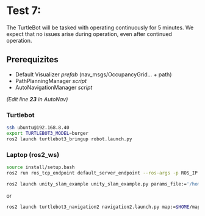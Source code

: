 # Test 7: 
The TurtleBot will be tasked with operating continuously for 5 minutes. We expect that no issues arise during operation, even after continued operation.

## Prerequizites
- Default Visualizer *prefab* (nav_msgs/OccupancyGrid... + path)
- PathPlanningManager *script*
- AutoNavigationManager *script*

*(Edit line **23** in AutoNav)*

### Turtlebot
```bash
ssh ubuntu@192.168.8.40
export TURTLEBOT3_MODEL=burger
ros2 launch turtlebot3_bringup robot.launch.py
```

### Laptop (ros2_ws)
```bash
source install/setup.bash
ros2 run ros_tcp_endpoint default_server_endpoint --ros-args -p ROS_IP:=192.168.8.225
```
```bash
ros2 launch unity_slam_example unity_slam_example.py params_file:='/home/ubuntuhost/Downloads/2IRR10UnityProject/My project/Assets/turtlebot3-foxy-devel/turtlebot3_navigation2/param/burger.yaml'
```
or
```bash
ros2 launch turtlebot3_navigation2 navigation2.launch.py map:=$HOME/map.yaml
```